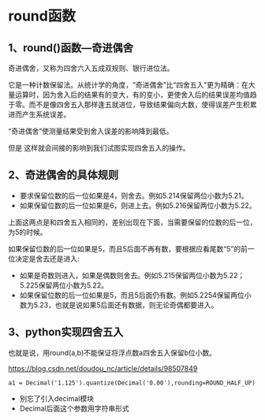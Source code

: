 # round函数

## 1、round()函数—奇进偶舍
奇进偶舍，又称为四舍六入五成双规则、银行进位法。

它是一种计数保留法。从统计学的角度，“奇进偶舍”比“四舍五入”更为精确：在大量运算时，因为舍入后的结果有的变大，有的变小，更使舍入后的结果误差均值趋于零。而不是像四舍五入那样逢五就进位，导致结果偏向大数，使得误差产生积累进而产生系统误差。

“奇进偶舍”使测量结果受到舍入误差的影响降到最低。

但是 这样就会间接的影响到我们试图实现四舍五入的操作。

## 2、奇进偶舍的具体规则
- 要求保留位数的后一位如果是4，则舍去。例如5.214保留两位小数为5.21。
- 如果保留位数的后一位如果是6，则进上去。例如5.216保留两位小数为5.22。

上面这两点是和四舍五入相同的，差别出现在下面，当需要保留的位数的后一位，为5的时候。

如果保留位数的后一位如果是5，而且5后面不再有数，要根据应看尾数“5”的前一位决定是舍去还是进入:
- 如果是奇数则进入，如果是偶数则舍去。例如5.215保留两位小数为5.22； 5.225保留两位小数为5.22。
- 如果保留位数的后一位如果是5，而且5后面仍有数。例如5.2254保留两位小数为5.23，也就是说如果5后面还有数据，则无论奇偶都要进入。

## 3、python实现四舍五入
也就是说，用round(a,b)不能保证将浮点数a四舍五入保留b位小数。

https://blog.csdn.net/doudou_nc/article/details/98507849

```
a1 = Decimal('1.125').quantize(Decimal('0.00'),rounding=ROUND_HALF_UP)
```
- 别忘了引入decimal模块
- Decimal后面这个参数用字符串形式







